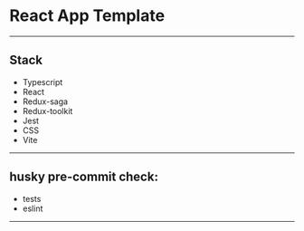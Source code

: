 # React App Template

---

## Stack

- Typescript
- React
- Redux-saga
- Redux-toolkit
- Jest
- CSS
- Vite

---

## husky pre-commit check:

- tests
- eslint

---

